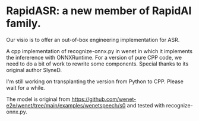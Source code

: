 # RapidASR: a new member of RapidAI family.

Our visio is to offer an out-of-box engineering implementation for ASR.

A cpp implementation of recognize-onnx.py in wenet in which it implements the infererence with ONNXRuntime. For a version of pure CPP code, we need to do a bit of work to rewrite some components.
Special thanks to its original author SlyneD.



I'm still working on transplanting the version  from Python to CPP. Please wait for a while.

The model is original from https://github.com/wenet-e2e/wenet/tree/main/examples/wenetspeech/s0 and tested with recognize-onnx.py.


